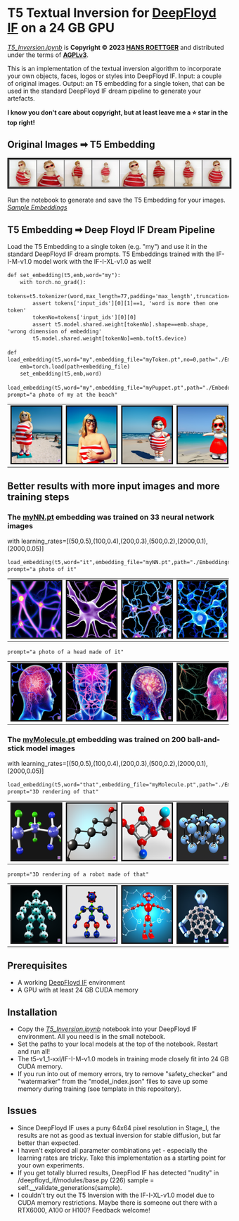 # T5 Textual Inversion for [DeepFloyd IF](https://github.com/deep-floyd/IF) on a 24 GB GPU
[*T5_Inversion.ipynb*](./T5_Inversion.ipynb) is **Copyright © 2023 [HANS ROETTGER](mailto:oss.roettger@posteo.org)** and distributed under the terms of **[AGPLv3](https://www.gnu.org/licenses/agpl-3.0.html)**.  

This is an implementation of the textual inversion algorithm to incorporate your own objects, faces, logos or styles into DeepFloyd IF. Input: a couple of original images. Output: an T5 embedding for a single token, that can be used in the standard DeepFloyd IF dream pipeline to generate your artefacts.

**I know you don't care about copyright, but at least leave me a ⭐ star in the top right!**

## Original Images ➡ T5 Embedding

<img src="./samples/input.png" alt="" border=3></img>

Run the notebook to generate and save the T5 Embedding for your images. [*Sample Embeddings*](./Embeddings) 

## T5 Embedding ➡ Deep Floyd IF Dream Pipeline
Load the T5 Embedding to a single token (e.g. "my") and use it in the standard DeepFloyd IF dream prompts. T5 Embeddings trained with the IF-I-M-v1.0 model work with the IF-I-XL-v1.0 as well! 

    def set_embedding(t5,emb,word="my"):
        with torch.no_grad():
            tokens=t5.tokenizer(word,max_length=77,padding='max_length',truncation=True,return_attention_mask=False,add_special_tokens=True,return_tensors='pt')
            assert tokens['input_ids'][0][1]==1, 'word is more then one token'
            tokenNo=tokens['input_ids'][0][0]
            assert t5.model.shared.weight[tokenNo].shape==emb.shape, 'wrong dimension of embedding'
            t5.model.shared.weight[tokenNo]=emb.to(t5.device)

    def load_embedding(t5,word="my",embedding_file="myToken.pt",no=0,path="./Embeddings/"):
        emb=torch.load(path+embedding_file)
        set_embedding(t5,emb,word)

    load_embedding(t5,word="my",embedding_file="myPuppet.pt",path="./Embeddings/")
    prompt="a photo of my at the beach"

<table style="width: 100%">
<tr>
    <td colspan=2><img src="./samples/58.png" alt="" height=128 width=128 border=3></img></td>
    <td colspan=2><img src="./samples/36.png" alt="" height=128 width=128 border=3></img></td>
    <td colspan=2><img src="./samples/44.png" alt="" height=128 width=128 border=3></img></td>
    <td colspan=2><img src="./samples/57.png" alt="" height=128 width=128 border=3></img></td>
    </tr>
</table>

## Better results with more input images and more training steps
### The [myNN.pt](./Embeddings/myNN.pt) embedding was trained on 33 neural network images
with learning_rates=[(50,0.5),(100,0.4),(200,0.3),(500,0.2),(2000,0.1),(2000,0.05)]

    load_embedding(t5,word="it",embedding_file="myNN.pt",path="./Embeddings/")
    prompt="a photo of it"


<table style="width: 100%">
<tr>
    <td colspan=2><img src="./samples/50.png" alt="" height=128 width=128 border=3></img></td>
    <td colspan=2><img src="./samples/53.png" alt="" height=128 width=128 border=3></img></td>
    <td colspan=2><img src="./samples/54.png" alt="" height=128 width=128 border=3></img></td>
    <td colspan=2><img src="./samples/55.png" alt="" height=128 width=128 border=3></img></td>
    </tr>
</table>

    prompt="a photo of a head made of it"

<table style="width: 100%">
<tr>
    <td colspan=2><img src="./samples/77.png" alt="" height=128 width=128 border=3></img></td>
    <td colspan=2><img src="./samples/61.png" alt="" height=128 width=128 border=3></img></td>
    <td colspan=2><img src="./samples/63.png" alt="" height=128 width=128 border=3></img></td>
    <td colspan=2><img src="./samples/71.png" alt="" height=128 width=128 border=3></img></td>
    </tr>
</table>

### The [myMolecule.pt](./Embeddings/myMolecule.pt) embedding was trained on 200 ball-and-stick model images
with learning_rates=[(50,0.5),(100,0.4),(200,0.3),(500,0.2),(2000,0.1),(2000,0.05)]

    load_embedding(t5,word="that",embedding_file="myMolecule.pt",path="./Embeddings/")
    prompt="3D rendering of that"


<table style="width: 100%">
<tr>
    <td colspan=2><img src="./samples/125.png" alt="" height=128 width=128 border=3></img></td>
    <td colspan=2><img src="./samples/127.png" alt="" height=128 width=128 border=3></img></td>
    <td colspan=2><img src="./samples/126.png" alt="" height=128 width=128 border=3></img></td>
    <td colspan=2><img src="./samples/128.png" alt="" height=128 width=128 border=3></img></td>
    </tr>
</table>

    prompt="3D rendering of a robot made of that"

<table style="width: 100%">
<tr>
    <td colspan=2><img src="./samples/225.png" alt="" height=128 width=128 border=3></img></td>
    <td colspan=2><img src="./samples/228.png" alt="" height=128 width=128 border=3></img></td>
    <td colspan=2><img src="./samples/226.png" alt="" height=128 width=128 border=3></img></td>
    <td colspan=2><img src="./samples/227.png" alt="" height=128 width=128 border=3></img></td>
    </tr>
</table>

     

## Prerequisites
* A working  [DeepFloyd IF](https://github.com/deep-floyd/IF) environment
* A GPU with at least 24 GB CUDA memory

## Installation
* Copy the [*T5_Inversion.ipynb*](./T5_Inversion.ipynb) notebook into your DeepFloyd IF environment. All you need is in the small notebook.
* Set the paths to your local models at the top of the notebook. Restart and run all!
* The t5-v1_1-xxl/IF-I-M-v1.0 models in training mode closely fit into 24 GB CUDA memory.
* If you run into out of memory errors, try to remove "safety_checker" and "watermarker" from the "model_index.json" files to save up some memory during training  (see template in this repository).

## Issues
* Since DeepFloyd IF uses a puny 64x64 pixel resolution in Stage_I, the results are not as good as textual inversion for stable diffusion, but far better than expected.
* I haven't explored all parameter combinations yet - especially the learning rates are tricky. Take this implementation as a starting point for your own experiments.
* If you get totally blurred results, DeepFlod IF has detected "nudity" in /deepfloyd_if/modules/base.py (226) sample = self.__validate_generations(sample).
* I couldn't try out the T5 Inversion with the IF-I-XL-v1.0 model due to CUDA memory restrictions. Maybe there is someone out there with a RTX6000, A100 or H100? Feedback welcome!


